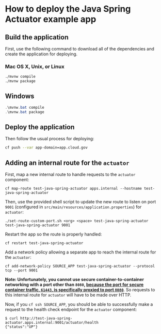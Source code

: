 # How to deploy the Java Spring Actuator example app

## Build the application

First, use the following command to download all of the dependencies and create the application for deploying.

### Mac OS X, Unix, or Linux

```bash
./mvnw compile
./mvnw package
```

## Windows

```powershell
.\mvnw.bat compile
.\mvnw.bat package
```

## Deploy the application

Then follow the usual process for deploying:

```bash
cf push --var app-domain=app.cloud.gov
```

## Adding an internal route for the `actuator`

First, map a new internal route to handle requests to the `actuator` component:

```shell
cf map-route test-java-spring-actuator apps.internal --hostname test-java-spring-actuator
```

Then, use the provided shell script to update the new route to listen on port `9001` (configured in `src/main/resources/application.properties`) for `actuator`:

```shell
./set-route-custom-port.sh <org> <space> test-java-spring-actuator test-java-spring-actuator 9001
```

Restart the app so the route is properly handled:

```shell
cf restart test-java-spring-actuator
```

Add a network policy allowing a separate app to reach the internal route for the `actuator`:

```shell
cf add-network-policy SOURCE_APP test-java-spring-actuator --protocol tcp --port 9001
```

**Note: Unfortunately, you cannot use secure container-to-container networking with a port other than `8080`, [because the port for secure container traffic, `61443`, is specifically proxied to port `8080`](https://www.cloudfoundry.org/blog/secure-container-networking-with-tls/)**. So requests to this internal route for `actuator` will have to be made over HTTP.

Now, if you `cf ssh SOURCE_APP`, you should be able to successfully make a request to the health check endpoint for the `actuator` component:

```shell
$ curl http://test-java-spring-actuator.apps.internal:9001/actuator/health
{"status":"UP"}
```
